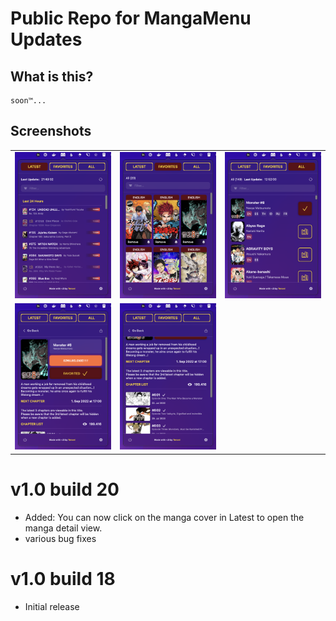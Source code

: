 # Public Repo for MangaMenu Updates

## What is this?

    soon™...

## Screenshots

<table>
    <tr>
        <td><img src="./images/MangaMenu-0.png" alt="Home Screen" /></td>
        <td><img src="./images/MangaMenu-1.png" alt="Favorites Screen" /></td>
        <td><img src="./images/MangaMenu-2.png" alt="All Screen" /></td>
    </tr>
    <tr>
        <td><img src="./images/MangaMenu-3.png" alt="Details Screen" /></td>
        <td><img src="./images/MangaMenu-4.png" alt="Details Chapter Screen" /></td>
    </tr>
</table>

# v1.0 build 20

- Added: You can now click on the manga cover in Latest to open the manga detail view.
- various bug fixes

# v1.0 build 18

- Initial release
